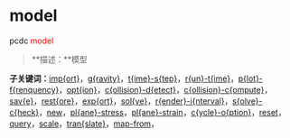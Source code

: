 # model
pcdc <span style='color: red;'>model</span>
> **描述：**模型

**子关键词：**[imp{ort}](model/imp{ort}/)，[g{ravity}](model/g{ravity}/)，[t{ime}-s{tep}](model/t{ime}-s{tep}/)，[r{un}-t{ime}](model/r{un}-t{ime}/)，[p{lot}-f{renquency}](model/p{lot}-f{renquency}/)，[opt{ion}](model/opt{ion}/)，[c{ollision}-d{etect}](model/c{ollision}-d{etect}/)，[c{ollision}-c{ompute}](model/c{ollision}-c{ompute}/)，[sav{e}](model/sav{e}/)，[rest{ore}](model/rest{ore}/)，[exp{ort}](model/exp{ort}/)，[sol{ve}](model/sol{ve}/)，[r{ender}-i{nterval}](model/r{ender}-i{nterval}/)，[s{olve}-c{heck}](model/s{olve}-c{heck}/)，[new](model/new/)，[pl{ane}-stress](model/pl{ane}-stress/)，[pl{ane}-strain](model/pl{ane}-strain/)，[c{ycle}-o{ption}](model/c{ycle}-o{ption}/)，[reset](model/reset/)，[query](model/query/)，[scale](model/scale/)，[tran{slate}](model/tran{slate}/)，[map-from](model/map-from/)，
